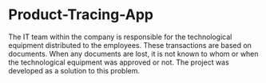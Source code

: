 # Product-Tracing-App

The IT team within the company is responsible for the technological equipment distributed to the employees. 
These transactions are based on documents. When any documents are lost, it is not known to whom or when the 
technological equipment was approved or not. The project was developed as a solution to this problem.
